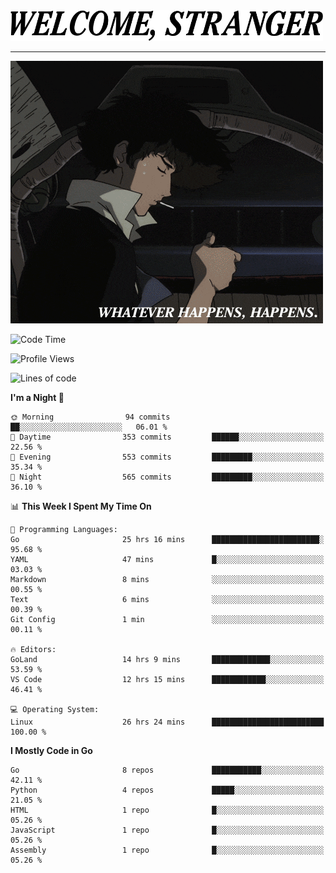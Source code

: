 <picture>
  <source media="(prefers-color-scheme: dark)" srcset="./headers/welcome_white.png">
  <img alt="WELCOME, STRANGER" src="./headers/welcome.png" width="500">
</picture>

<hr>

![Whatever happens, happens](./whatever_happens.gif)

<!--START_SECTION:waka-->
![Code Time](http://img.shields.io/badge/Code%20Time-39%20hrs%2028%20mins-blue)

![Profile Views](http://img.shields.io/badge/Profile%20Views-3-blue)

![Lines of code](https://img.shields.io/badge/From%20Hello%20World%20I%27ve%20Written-870.0%20thousand%20lines%20of%20code-blue)

**I'm a Night 🦉** 

```text
🌞 Morning                94 commits          ██░░░░░░░░░░░░░░░░░░░░░░░   06.01 % 
🌆 Daytime                353 commits         ██████░░░░░░░░░░░░░░░░░░░   22.56 % 
🌃 Evening                553 commits         █████████░░░░░░░░░░░░░░░░   35.34 % 
🌙 Night                  565 commits         █████████░░░░░░░░░░░░░░░░   36.10 % 
```


📊 **This Week I Spent My Time On** 

```text
💬 Programming Languages: 
Go                       25 hrs 16 mins      ████████████████████████░   95.68 % 
YAML                     47 mins             █░░░░░░░░░░░░░░░░░░░░░░░░   03.03 % 
Markdown                 8 mins              ░░░░░░░░░░░░░░░░░░░░░░░░░   00.55 % 
Text                     6 mins              ░░░░░░░░░░░░░░░░░░░░░░░░░   00.39 % 
Git Config               1 min               ░░░░░░░░░░░░░░░░░░░░░░░░░   00.11 % 

🔥 Editors: 
GoLand                   14 hrs 9 mins       █████████████░░░░░░░░░░░░   53.59 % 
VS Code                  12 hrs 15 mins      ████████████░░░░░░░░░░░░░   46.41 % 

💻 Operating System: 
Linux                    26 hrs 24 mins      █████████████████████████   100.00 % 
```

**I Mostly Code in Go** 

```text
Go                       8 repos             ███████████░░░░░░░░░░░░░░   42.11 % 
Python                   4 repos             █████░░░░░░░░░░░░░░░░░░░░   21.05 % 
HTML                     1 repo              █░░░░░░░░░░░░░░░░░░░░░░░░   05.26 % 
JavaScript               1 repo              █░░░░░░░░░░░░░░░░░░░░░░░░   05.26 % 
Assembly                 1 repo              █░░░░░░░░░░░░░░░░░░░░░░░░   05.26 % 
```




<!--END_SECTION:waka-->
